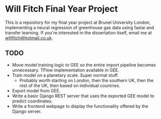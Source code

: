 # Will Fitch Final Year Project

This is a repository for my final year project at Brunel University London, implementing a neural regression of greenhouse gas data using fastai and transfer learning. If you're interested in the dissertation itself, email me at willfitch@hotmail.co.uk.

## TODO
- Move model training logic to GEE so the entire import pipeline becomes unnecessary. TFlow implementation available in GEE.
- Train model on a planetary scale. Super normal stuff.
  - Probably worth starting on London, then the southern UK, then the rest of the UK, then based on individual countries. 
- Export model from GEE.
- Write a basic Django REST server that uses the exported GEE model to predict coordinates.
- Write a frontend webpage to display the functionality offered by the Django server.
